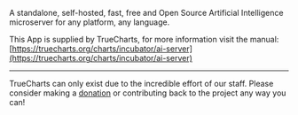 A standalone, self-hosted, fast, free and Open Source Artificial Intelligence microserver for any platform, any language.

This App is supplied by TrueCharts, for more information visit the manual: [https://truecharts.org/charts/incubator/ai-server](https://truecharts.org/charts/incubator/ai-server)

---

TrueCharts can only exist due to the incredible effort of our staff.
Please consider making a [donation](https://truecharts.org/sponsor) or contributing back to the project any way you can!
